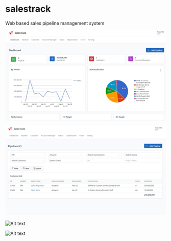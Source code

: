 # salestrack
 
Web based sales pipeline management system


![Alt text](https://github.com/neonerdy/salestrack/blob/main/dashboard.JPG "Dashboard")

![Alt text](https://github.com/neonerdy/salestrack/blob/main/pipeline.JPG "Pipeline")

![Alt text](https://github.com/neonerdy/taskmaster/blob/main/detail.JPG "Detail")

![Alt text](https://github.com/neonerdy/taskmaster/blob/main/edit.JPG "Edit")

